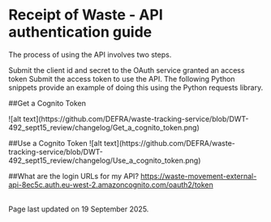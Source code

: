 # Receipt of Waste - API authentication guide

The process of using the API involves two steps. 

Submit the client id and secret to the OAuth service granted an access token
Submit the access token to use the API. The following Python snippets provide an example of doing this using the Python requests library.

##Get a Cognito Token
<p></p>
![alt text](https://github.com/DEFRA/waste-tracking-service/blob/DWT-492_sept15_review/changelog/Get_a_cognito_token.png)
<p></p>
##Use a Cognito Token
![alt text](https://github.com/DEFRA/waste-tracking-service/blob/DWT-492_sept15_review/changelog/Use_a_cognito_token.png)

##What are the login URLs for my API?
https://waste-movement-external-api-8ec5c.auth.eu-west-2.amazoncognito.com/oauth2/token

<br/>Page last updated on 19 September 2025.
